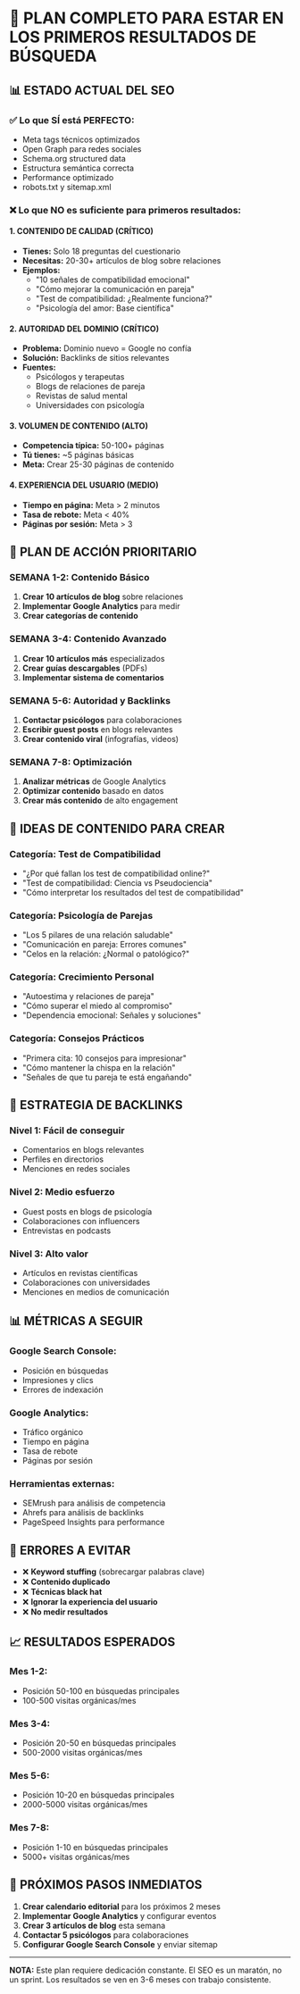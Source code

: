 # 🚀 PLAN COMPLETO PARA ESTAR EN LOS PRIMEROS RESULTADOS DE BÚSQUEDA

## 📊 **ESTADO ACTUAL DEL SEO**

### ✅ **Lo que SÍ está PERFECTO:**
- Meta tags técnicos optimizados
- Open Graph para redes sociales
- Schema.org structured data
- Estructura semántica correcta
- Performance optimizado
- robots.txt y sitemap.xml

### ❌ **Lo que NO es suficiente para primeros resultados:**

#### 1. **CONTENIDO DE CALIDAD (CRÍTICO)**
- **Tienes:** Solo 18 preguntas del cuestionario
- **Necesitas:** 20-30+ artículos de blog sobre relaciones
- **Ejemplos:**
  - "10 señales de compatibilidad emocional"
  - "Cómo mejorar la comunicación en pareja"
  - "Test de compatibilidad: ¿Realmente funciona?"
  - "Psicología del amor: Base científica"

#### 2. **AUTORIDAD DEL DOMINIO (CRÍTICO)**
- **Problema:** Dominio nuevo = Google no confía
- **Solución:** Backlinks de sitios relevantes
- **Fuentes:**
  - Psicólogos y terapeutas
  - Blogs de relaciones de pareja
  - Revistas de salud mental
  - Universidades con psicología

#### 3. **VOLUMEN DE CONTENIDO (ALTO)**
- **Competencia típica:** 50-100+ páginas
- **Tú tienes:** ~5 páginas básicas
- **Meta:** Crear 25-30 páginas de contenido

#### 4. **EXPERIENCIA DEL USUARIO (MEDIO)**
- **Tiempo en página:** Meta > 2 minutos
- **Tasa de rebote:** Meta < 40%
- **Páginas por sesión:** Meta > 3

## 🎯 **PLAN DE ACCIÓN PRIORITARIO**

### **SEMANA 1-2: Contenido Básico**
1. **Crear 10 artículos de blog** sobre relaciones
2. **Implementar Google Analytics** para medir
3. **Crear categorías de contenido**

### **SEMANA 3-4: Contenido Avanzado**
1. **Crear 10 artículos más** especializados
2. **Crear guías descargables** (PDFs)
3. **Implementar sistema de comentarios**

### **SEMANA 5-6: Autoridad y Backlinks**
1. **Contactar psicólogos** para colaboraciones
2. **Escribir guest posts** en blogs relevantes
3. **Crear contenido viral** (infografías, videos)

### **SEMANA 7-8: Optimización**
1. **Analizar métricas** de Google Analytics
2. **Optimizar contenido** basado en datos
3. **Crear más contenido** de alto engagement

## 📝 **IDEAS DE CONTENIDO PARA CREAR**

### **Categoría: Test de Compatibilidad**
- "¿Por qué fallan los test de compatibilidad online?"
- "Test de compatibilidad: Ciencia vs Pseudociencia"
- "Cómo interpretar los resultados del test de compatibilidad"

### **Categoría: Psicología de Parejas**
- "Los 5 pilares de una relación saludable"
- "Comunicación en pareja: Errores comunes"
- "Celos en la relación: ¿Normal o patológico?"

### **Categoría: Crecimiento Personal**
- "Autoestima y relaciones de pareja"
- "Cómo superar el miedo al compromiso"
- "Dependencia emocional: Señales y soluciones"

### **Categoría: Consejos Prácticos**
- "Primera cita: 10 consejos para impresionar"
- "Cómo mantener la chispa en la relación"
- "Señales de que tu pareja te está engañando"

## 🔗 **ESTRATEGIA DE BACKLINKS**

### **Nivel 1: Fácil de conseguir**
- Comentarios en blogs relevantes
- Perfiles en directorios
- Menciones en redes sociales

### **Nivel 2: Medio esfuerzo**
- Guest posts en blogs de psicología
- Colaboraciones con influencers
- Entrevistas en podcasts

### **Nivel 3: Alto valor**
- Artículos en revistas científicas
- Colaboraciones con universidades
- Menciones en medios de comunicación

## 📊 **MÉTRICAS A SEGUIR**

### **Google Search Console:**
- Posición en búsquedas
- Impresiones y clics
- Errores de indexación

### **Google Analytics:**
- Tráfico orgánico
- Tiempo en página
- Tasa de rebote
- Páginas por sesión

### **Herramientas externas:**
- SEMrush para análisis de competencia
- Ahrefs para análisis de backlinks
- PageSpeed Insights para performance

## 🚫 **ERRORES A EVITAR**

- ❌ **Keyword stuffing** (sobrecargar palabras clave)
- ❌ **Contenido duplicado**
- ❌ **Técnicas black hat**
- ❌ **Ignorar la experiencia del usuario**
- ❌ **No medir resultados**

## 📈 **RESULTADOS ESPERADOS**

### **Mes 1-2:**
- Posición 50-100 en búsquedas principales
- 100-500 visitas orgánicas/mes

### **Mes 3-4:**
- Posición 20-50 en búsquedas principales
- 500-2000 visitas orgánicas/mes

### **Mes 5-6:**
- Posición 10-20 en búsquedas principales
- 2000-5000 visitas orgánicas/mes

### **Mes 7-8:**
- Posición 1-10 en búsquedas principales
- 5000+ visitas orgánicas/mes

## 🎯 **PRÓXIMOS PASOS INMEDIATOS**

1. **Crear calendario editorial** para los próximos 2 meses
2. **Implementar Google Analytics** y configurar eventos
3. **Crear 3 artículos de blog** esta semana
4. **Contactar 5 psicólogos** para colaboraciones
5. **Configurar Google Search Console** y enviar sitemap

---

**NOTA:** Este plan requiere dedicación constante. El SEO es un maratón, no un sprint. Los resultados se ven en 3-6 meses con trabajo consistente.
